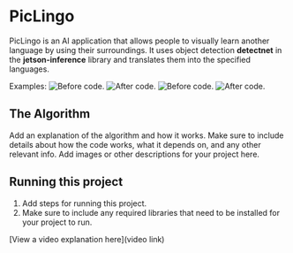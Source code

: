 # PicLingo

 PicLingo is an AI application that allows people to visually learn another language by using their surroundings. It uses object detection **detectnet** in the 
 **jetson-inference** library and translates them into the specified languages.

Examples:
![Before code.](https://i.imgur.com/1ZMmiGh.jpg)
![After code.](https://i.imgur.com/0LmBMh2.jpg)
![Before code.](https://i.imgur.com/ItLNxh0.jpg)
![After code.](https://i.imgur.com/6ReM4Bj.jpg)
## The Algorithm

Add an explanation of the algorithm and how it works. Make sure to include details about how the code works, what it depends on, and any other relevant info. Add images or other descriptions for your project here. 

## Running this project

1. Add steps for running this project.
2. Make sure to include any required libraries that need to be installed for your project to run.

[View a video explanation here](video link)
